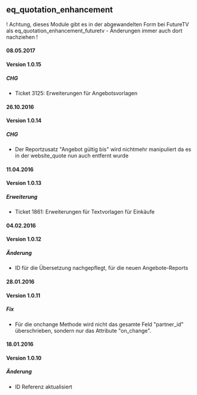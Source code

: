 ## eq_quotation_enhancement
! Achtung, dieses Module gibt es in der abgewandelten Form bei FutureTV als eq_quotation_enhancement_futuretv - Änderungen immer auch dort nachziehen ! 


#### 08.05.2017
#### Version 1.0.15
##### CHG
- Ticket 3125: Erweiterungen für Angebotsvorlagen


#### 26.10.2016
#### Version 1.0.14
##### CHG
- Der Reportzusatz "Angebot gültig bis" wird nichtmehr manipuliert da es in der website_quote nun auch entfernt wurde


#### 11.04.2016
#### Version 1.0.13
##### Erweiterung
- Ticket 1861: Erweiterungen für Textvorlagen für Einkäufe

#### 04.02.2016
#### Version 1.0.12
##### Änderung
- ID für die Übersetzung nachgepflegt, für die neuen Angebote-Reports


#### 28.01.2016
#### Version 1.0.11
##### Fix
- Für die onchange Methode wird nicht das gesamte Feld "partner_id" überschrieben, sondern nur das Attribute "on_change".


#### 18.01.2016
#### Version 1.0.10
##### Änderung
- ID Referenz aktualisiert